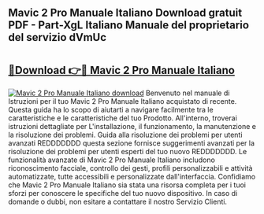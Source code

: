 ## Mavic 2 Pro Manuale Italiano Download gratuit PDF - Part-XgL Italiano Manuale del proprietario del servizio dVmUc

# <h2><a href="http://df9ci11.blite.top/?on=Mavic+2+Pro+Manuale+Italiano">🔗Download 👉🔴 Mavic 2 Pro Manuale Italiano</a></h2>

[![Mavic 2 Pro Manuale Italiano download](https://i.imgur.com/lujVjoI.png)](http://df9ci11.blite.top/?on=Mavic+2+Pro+Manuale+Italiano)
Benvenuto nel manuale di Istruzioni per il tuo Mavic 2 Pro Manuale Italiano acquistato di recente. Questa guida ha lo scopo di aiutarti a navigare facilmente tra le caratteristiche e le caratteristiche del tuo Prodotto. All'interno, troverai istruzioni dettagliate per L'installazione, il funzionamento, la manutenzione e la risoluzione dei problemi. Guida alla risoluzione dei problemi per utenti avanzati REDDDDDDD questa sezione fornisce suggerimenti avanzati per la risoluzione dei problemi per utenti esperti del tuo nuovo REDDDDDDD. Le funzionalità avanzate di Mavic 2 Pro Manuale Italiano includono riconoscimento facciale, controllo dei gesti, profili personalizzabili e attività automatizzate, tutte accessibili e personalizzate dall'interfaccia. Confidiamo che Mavic 2 Pro Manuale Italiano sia stata una risorsa completa per i tuoi sforzi per conoscere le specifiche del tuo nuovo dispositivo. In caso di domande o dubbi, non esitare a contattare il nostro Servizio Clienti.

